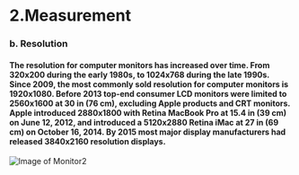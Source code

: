 # 2.Measurement
### b.	Resolution
#### The resolution for computer monitors has increased over time. From 320x200 during the early 1980s, to 1024x768 during the late 1990s. Since 2009, the most commonly sold resolution for computer monitors is 1920x1080. Before 2013 top-end consumer LCD monitors were limited to 2560x1600 at 30 in (76 cm), excluding Apple products and CRT monitors. Apple introduced 2880x1800 with Retina MacBook Pro at 15.4 in (39 cm) on June 12, 2012, and introduced a 5120x2880 Retina iMac at 27 in (69 cm) on October 16, 2014. By 2015 most major display manufacturers had released 3840x2160 resolution displays.
![Image of Monitor2](https://github.com/poi123456789/IT2600_FinalProject/blob/master/img/t1.jpg)
